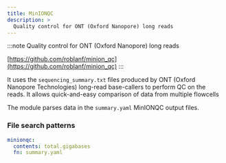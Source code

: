 ```yaml
---
title: MinIONQC
description: >
  Quality control for ONT (Oxford Nanopore) long reads
---
```


<!--
~~~~~ DO NOT EDIT ~~~~~
This file is autogenerated from the MultiQC module python docstring.
Do not edit the markdown, it will be overwritten.

File path for the source of this content: multiqc/modules/minionqc/minionqc.py
~~~~~~~~~~~~~~~~~~~~~~~
-->

:::note
Quality control for ONT (Oxford Nanopore) long reads

[https://github.com/roblanf/minion_qc](https://github.com/roblanf/minion_qc)
:::

It uses the `sequencing_summary.txt` files produced by ONT (Oxford Nanopore Technologies)
long-read base-callers to perform QC on the reads. It allows quick-and-easy comparison of data from
multiple flowcells

The module parses data in the `summary.yaml` MinIONQC output files.

### File search patterns

```yaml
minionqc:
  contents: total.gigabases
  fn: summary.yaml
```
